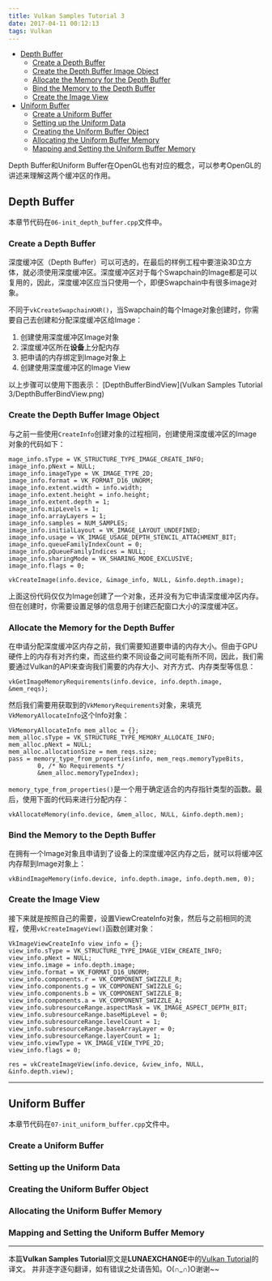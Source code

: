 ```yaml
---
title: Vulkan Samples Tutorial 3
date: 2017-04-11 00:12:13
tags: Vulkan
---
```


<!-- TOC -->

- [Depth Buffer](#depth-buffer)
    - [Create a Depth Buffer](#create-a-depth-buffer)
    - [Create the Depth Buffer Image Object](#create-the-depth-buffer-image-object)
    - [Allocate the Memory for the Depth Buffer](#allocate-the-memory-for-the-depth-buffer)
    - [Bind the Memory to the Depth Buffer](#bind-the-memory-to-the-depth-buffer)
    - [Create the Image View](#create-the-image-view)
- [Uniform Buffer](#uniform-buffer)
    - [Create a Uniform Buffer](#create-a-uniform-buffer)
    - [Setting up the Uniform Data](#setting-up-the-uniform-data)
    - [Creating the Uniform Buffer Object](#creating-the-uniform-buffer-object)
    - [Allocating the Uniform Buffer Memory](#allocating-the-uniform-buffer-memory)
    - [Mapping and Setting the Uniform Buffer Memory](#mapping-and-setting-the-uniform-buffer-memory)

<!-- /TOC -->

Depth Buffer和Uniform Buffer在OpenGL也有对应的概念，可以参考OpenGL的讲述来理解这两个缓冲区的作用。

## Depth Buffer

本章节代码在`06-init_depth_buffer.cpp`文件中。

### Create a Depth Buffer

深度缓冲区（Depth Buffer）可以可选的，在最后的样例工程中要渲染3D立方体，就必须使用深度缓冲区。深度缓冲区对于每个Swapchain的Image都是可以复用的，因此，深度缓冲区应当只使用一个，即便Swapchain中有很多image对象。

不同于`vkCreateSwapchainKHR()`，当Swapchain的每个Image对象创建时，你需要自己去创建和分配深度缓冲区给Image：

1. 创建使用深度缓冲区Image对象
2. 深度缓冲区所在**设备**上分配内存
3. 把申请的内存绑定到Image对象上
4. 创建使用深度缓冲区的Image View

以上步骤可以使用下图表示：
[DepthBufferBindView](Vulkan Samples Tutorial 3/DepthBufferBindView.png)

### Create the Depth Buffer Image Object

与之前一些使用`CreateInfo`创建对象的过程相同，创建使用深度缓冲区的Image对象的代码如下：
```
mage_info.sType = VK_STRUCTURE_TYPE_IMAGE_CREATE_INFO;
image_info.pNext = NULL;
image_info.imageType = VK_IMAGE_TYPE_2D;
image_info.format = VK_FORMAT_D16_UNORM;
image_info.extent.width = info.width;
image_info.extent.height = info.height;
image_info.extent.depth = 1;
image_info.mipLevels = 1;
image_info.arrayLayers = 1;
image_info.samples = NUM_SAMPLES;
image_info.initialLayout = VK_IMAGE_LAYOUT_UNDEFINED;
image_info.usage = VK_IMAGE_USAGE_DEPTH_STENCIL_ATTACHMENT_BIT;
image_info.queueFamilyIndexCount = 0;
image_info.pQueueFamilyIndices = NULL;
image_info.sharingMode = VK_SHARING_MODE_EXCLUSIVE;
image_info.flags = 0;

vkCreateImage(info.device, &image_info, NULL, &info.depth.image);
```
上面这份代码仅仅为Image创建了一个对象，还并没有为它申请深度缓冲区内存。但在创建时，你需要设置足够的信息用于创建匹配窗口大小的深度缓冲区。

### Allocate the Memory for the Depth Buffer

在申请分配深度缓冲区内存之前，我们需要知道要申请的内存大小。但由于GPU硬件上的内存有对齐约束，而这些约束不同设备之间可能有所不同，因此，我们需要通过Vulkan的API来查询我们需要的内存大小、对齐方式、内存类型等信息：
```
vkGetImageMemoryRequirements(info.device, info.depth.image, &mem_reqs);
```
然后我们需要用获取到的`VkMemoryRequirements`对象，来填充`VkMemoryAllocateInfo`这个Info对象：
```
VkMemoryAllocateInfo mem_alloc = {};
mem_alloc.sType = VK_STRUCTURE_TYPE_MEMORY_ALLOCATE_INFO;
mem_alloc.pNext = NULL;
mem_alloc.allocationSize = mem_reqs.size;
pass = memory_type_from_properties(info, mem_reqs.memoryTypeBits,
        0, /* No Requirements */
        &mem_alloc.memoryTypeIndex);
```
`memory_type_from_properties()`是一个用于确定适合的内存指针类型的函数。最后，使用下面的代码来进行分配内存：
```
vkAllocateMemory(info.device, &mem_alloc, NULL, &info.depth.mem);
```

### Bind the Memory to the Depth Buffer

在拥有一个Image对象且申请到了设备上的深度缓冲区内存之后，就可以将缓冲区内存帮到Image对象上：
```
vkBindImageMemory(info.device, info.depth.image, info.depth.mem, 0);
```

### Create the Image View

接下来就是按照自己的需要，设置ViewCreateInfo对象，然后与之前相同的流程，使用`vkCreateImageView()`函数创建对象：
```
VkImageViewCreateInfo view_info = {};
view_info.sType = VK_STRUCTURE_TYPE_IMAGE_VIEW_CREATE_INFO;
view_info.pNext = NULL;
view_info.image = info.depth.image;
view_info.format = VK_FORMAT_D16_UNORM;
view_info.components.r = VK_COMPONENT_SWIZZLE_R;
view_info.components.g = VK_COMPONENT_SWIZZLE_G;
view_info.components.b = VK_COMPONENT_SWIZZLE_B;
view_info.components.a = VK_COMPONENT_SWIZZLE_A;
view_info.subresourceRange.aspectMask = VK_IMAGE_ASPECT_DEPTH_BIT;
view_info.subresourceRange.baseMipLevel = 0;
view_info.subresourceRange.levelCount = 1;
view_info.subresourceRange.baseArrayLayer = 0;
view_info.subresourceRange.layerCount = 1;
view_info.viewType = VK_IMAGE_VIEW_TYPE_2D;
view_info.flags = 0;

res = vkCreateImageView(info.device, &view_info, NULL, &info.depth.view);
```
---

## Uniform Buffer

本章节代码在`07-init_uniform_buffer.cpp`文件中。

### Create a Uniform Buffer

### Setting up the Uniform Data

### Creating the Uniform Buffer Object

### Allocating the Uniform Buffer Memory

### Mapping and Setting the Uniform Buffer Memory

---

本篇**Vulkan Samples Tutorial**原文是**LUNAEXCHANGE**中的[Vulkan Tutorial](https://vulkan.lunarg.com/doc/sdk/1.0.42.1/windows/tutorial/html/index.html)的译文。
并非逐字逐句翻译，如有错误之处请告知。O(∩_∩)O谢谢~~


































